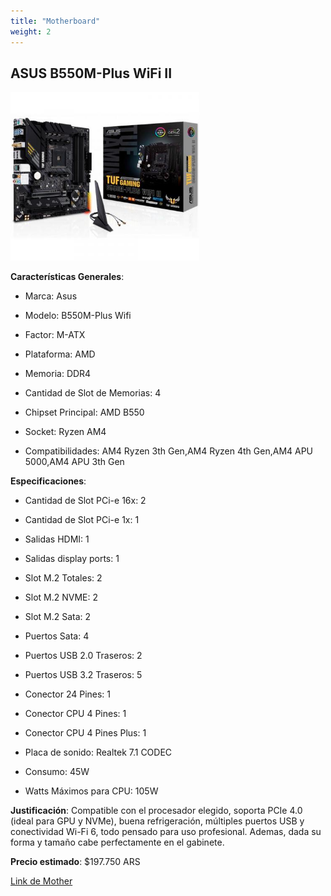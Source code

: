 ```yaml
---
title: "Motherboard"
weight: 2
---
```


## ASUS B550M-Plus WiFi II

<img src="/img/Mother.jpg" alt="Motherboard" style="width: 60%;">

**Características Generales**:

- Marca: Asus

- Modelo: B550M-Plus Wifi

- Factor: M-ATX

- Plataforma: AMD

- Memoria: DDR4

- Cantidad de Slot de Memorias: 4

- Chipset Principal: AMD B550

- Socket: Ryzen AM4

- Compatibilidades: AM4 Ryzen 3th Gen,AM4 Ryzen 4th Gen,AM4 APU 5000,AM4 APU 3th Gen

**Especificaciones**:

- Cantidad de Slot PCi-e 16x: 2

- Cantidad de Slot PCi-e 1x: 1

- Salidas HDMI: 1

- Salidas display ports: 1

- Slot M.2 Totales: 2

- Slot M.2 NVME: 2

- Slot M.2 Sata: 2

- Puertos Sata: 4

- Puertos USB 2.0 Traseros: 2

- Puertos USB 3.2 Traseros: 5

- Conector 24 Pines: 1

- Conector CPU 4 Pines: 1

- Conector CPU 4 Pines Plus: 1

- Placa de sonido: Realtek 7.1 CODEC

- Consumo: 45W

- Watts Máximos para CPU: 105W


**Justificación**: Compatible con el procesador elegido, soporta PCIe 4.0 (ideal para GPU y NVMe), buena refrigeración, múltiples puertos USB y conectividad Wi-Fi 6, todo pensado para uso profesional. Ademas, dada su forma y tamaño cabe perfectamente en el gabinete.

**Precio estimado**: $197.750 ARS

[Link de Mother](https://compragamer.com/producto/Mother_ASUS_TUF_GAMING_B550M_PLUS_WIFI_II_AM4_15022?criterio=amd%20ryzen%207%205700x)
